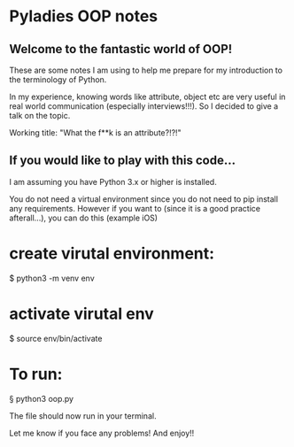 # Pyladies OOP notes

## Welcome to the fantastic world of OOP!

These are some notes I am using to help me prepare for my introduction to the terminology of Python.

In my experience, knowing words like attribute, object etc are very useful in real world communication (especially interviews!!!). So I decided to give a talk on the topic.

Working title: "What the f**k is an attribute?!?!"

## If you would like to play with this code...

I am assuming you have Python 3.x or higher is installed.

You do not need a virtual environment since you do not need to pip install any requirements. However if you want to (since it is a good practice afterall...), you can do this (example iOS)

# create virutal environment:

$ python3 -m venv env

# activate virutal env
$ source env/bin/activate

# To run:
§ python3 oop.py

The file should now run in your terminal.

Let me know if you face any problems! And enjoy!!